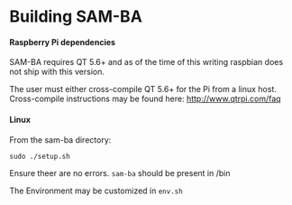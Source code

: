 # Building SAM-BA

#### Raspberry Pi dependencies
SAM-BA requires QT 5.6+ and as of the time of this writing raspbian does not ship with this version.

The user must either cross-compile QT 5.6+ for the Pi from a linux host.
Cross-compile instructions may be found here:
http://www.qtrpi.com/faq

#### Linux

From the sam-ba directory:
```
sudo ./setup.sh
```
Ensure theer are no errors.
`sam-ba` should be present in /bin

The Environment may be customized in `env.sh`

